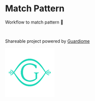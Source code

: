 # Match Pattern

Workflow to match pattern :sushi:

<br>

Shareable project powered by [Guardiome](https://github.com/Guardiome/spro)

<img src="stuff/guardiome_logo.png" width="160" height="160">

